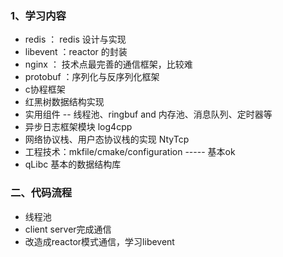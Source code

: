 ### 1、学习内容

- redis  ： redis 设计与实现
- libevent ：reactor 的封装
- nginx ： 技术点最完善的通信框架，比较难
- protobuf ：序列化与反序列化框架
- c协程框架
- 红黑树数据结构实现
- 实用组件 -- 线程池、ringbuf and 内存池、消息队列、定时器等
- 异步日志框架模块 log4cpp
- 网络协议栈、用户态协议栈的实现 NtyTcp
- 工程技术：mkfile/cmake/configuration          ----- 基本ok 
- qLibc 基本的数据结构库

### 二、代码流程

- 线程池
- client server完成通信
- 改造成reactor模式通信，学习libevent
